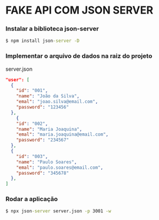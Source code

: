 # FAKE API COM JSON SERVER

### Instalar a biblioteca json-server
```cmd
$ npm install json-server -D
```

### Implementar o arquivo de dados na raiz do projeto
server.json
```json
"user": [
  {
    "id": "001",
    "name": "João da Silva",
    "emal": "joao.silva@email.com",
    "password": "123456"
  },
    {
    "id": "002",
    "name": "Maria Joaquina",
    "emal": "maria.joaquina@email.com",
    "password": "234567"
  },
  {
    "id": "003",
    "name": "Paulo Soares",
    "emal": "paulo.soares@email.com",
    "password": "345678"
  },
]
```

### Rodar a aplicação
```cmd
$ npx json-server server.json -p 3001 -w
```
